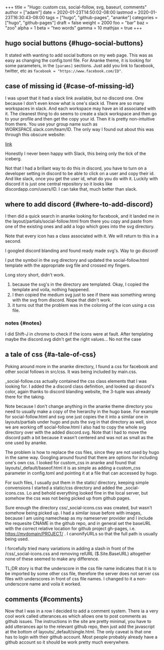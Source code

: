 +++
title = "Hugo: custom css, social-follow, svg, baseurl, comments"
author = ["adam"]
date = 2020-01-23T14:50:02-08:00
lastmod = 2020-01-23T16:30:43-08:00
tags = ["hugo", "github-pages", "ananke"]
categories = ["hugo", "github-pages"]
draft = false
weight = 2000
foo = "bar"
baz = "zoo"
alpha = 1
beta = "two words"
gamma = 10
mathjax = true
+++

## hugo social buttons {#hugo-social-buttons}

It stated with wanting to add social buttons on my web page.  This was as easy
as changing the config.toml file.  For Ananke theme, it is looking for some
parameters, in the `[params]` sections.  Just add you link to facebook, twitter,
etc as `facebook = "https://www.facebook.com/ID"`.


## case of missing id {#case-of-missing-id}

I was upset that it had a slack link available, but no discord one.  One because
I don't even know what is one's slack id.  There are so many workspaces in
slack.  And each workspace may have an id associated with it.  The cleanest
thing to do seems to create a slack workspace and then go to your profile and
then get the copy your id.  Then it is pretty non-intuitive from there.  You use
your group name such as WORKSPACE.slack.com/team/ID.  The only way I found out
about this was through this obscure website:

[link](https://slack.com/help/articles/360003827751-Create-a-link-to-a-members-profile-)

Honestly I never been happy with Slack, this being only the tick of the iceberg.

Not that I had a brillant way to do this in discord, you have to turn on a
developer setting in discord to be able to click on a user and copy their id.
And like slack, once you get the user id, what do you do with it.  Luckily with
discord it is just one central repository so it looks like
discordapp.com/users/ID.  I can take that, much better than slack.


## where to add discord {#where-to-add-discord}

I then did a quick search in ananke looking for facebook, and it landed me in
the layout/partials/social-follow.html from there you copy and paste from one of
the existing ones and add a logo which goes into the svg directory.

Note that every icon has a class associated with it.  We will return to this in
a second.

I googled discord blanding and found ready made svg's.  Way to go discord!

I put the symbol in the svg directory and updated the social-follow.html
template with the appropriate svg file and crossed my fingers.

Long story short, didn't work.

1.  because the svg's in the directory are templated.  Okay, I copied the
    template and voila, nothing happened.
2.  I then copied the medium svg just to see if there was something wrong with
    the svg from discord.  Nope that didn't work.
3.  it turns out that the problem was in the coloring of the icon using a css
    file.


### notes {#notes}

I did Shift-J in chrome to check if the icons were at fault. After templating
maybe the discord.svg didn't get the right values... No not the case


## a tale of css {#a-tale-of-css}

Poking around more in the ananke directory, I found a css for facebook and other
social follows in src/css.  It was being included by main.css.

\_social-follow.css actually contained the css class elements that I was looking
for.  I added the a discord class definition, and looked up discord's color,
again thanks to discord blanding website, the 3-tuple was already there for the
taking.

Note because I don't change anything in the ananke theme directory you need to
usually make a copy of the hierarchy in the hugo base.  For example for
social-follow.html and svg one just copies the it into a similar one in
layouts/partials under hugo and puts the svg in that directory as well, since we
are working off social-follow.html I also had to copy the whole svg directory
over with the added discord.svg.   Note that I had to move the discord path a
bit because it wasn't centered and was not as small as the one used by ananke.

The problem is how to replace the css files, since they are not used by hugo in
the same way.  Googling around found that there are options for including one's
own css.  I looked for custom\_css in ananke and found that
layouts/\_default/baseof.html it is as simple as adding a custom\_css parameter in
config.toml and pointing it at a file that can accessed by hugo.

For such files, I usually put them in the static/ directory, keeping simple
convensions I started a static/css directory and added the \_social-icons.css.
Lo and behold everything looked fine in the local server, but somehow the css
was not being picked up from github pages.

Sure enough the directory css/\_social-icons.css was created, but wasn't somehow
being picked up.  I had a similar issue before with images, because I am using
namecheap as my nameserver provider and I include the requesite CNAME in the
github repo, and in general set the baseURL with the correct relative location
for github project gh-pages, i.e. <https://mydomain/PROJECT/> .  I canonifyURLs so
that the full path is usually being used.

I forcefully tried many variations in adding a slash in front of the
/css/\_social-icons.css and removing relURL ($.Site.BaseURL) altogether
none of these seemed to make any difference.

TL;DR story is that the underscore in the css file name indicates that it is
to be imported by some other css file, therefore the server does not server
css files with underscores in front of css file names.  I changed to it a
non-underscore name and voila it worked.


## comments {#comments}

Now that I was in a row I decided to add a comment system.  There ia a very cool
work called utterances.es which allows one to post comments as github issues.
The instructions in the site are pretty minimal, you have to add utterances api
to the relevant github repo, then just add the javascript at the bottom of
layouts/\_default/single.html.  The only caveat is that one has to login with
their github account.  Most people probably already have a github account so it
should be work pretty much everywhere.
